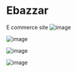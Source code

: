 # Ebazzar
 E commerce site
![image](https://user-images.githubusercontent.com/65486217/132823648-86eaa28b-beb7-4dda-8545-81a7f4769ccc.png)

![image](https://user-images.githubusercontent.com/65486217/132823882-c063974e-9865-492d-94e6-a5779edc09d3.png)

![image](https://user-images.githubusercontent.com/65486217/132824075-f9ea93f7-6c93-46b6-b337-6dff52627611.png)

![image](https://user-images.githubusercontent.com/65486217/132824269-0dd6d887-d308-4be2-9add-26393c5d8fc1.png)


